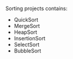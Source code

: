 Sorting projects contains:
- QuickSort
- MergeSort
- HeapSort
- InsertionSort
- SelectSort
- BubbleSort
